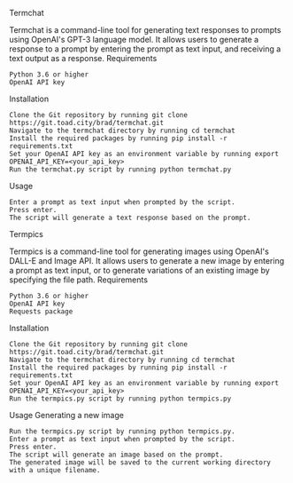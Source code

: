 Termchat

Termchat is a command-line tool for generating text responses to prompts using OpenAI's GPT-3 language model. It allows users to generate a response to a prompt by entering the prompt as text input, and receiving a text output as a response.
Requirements

    Python 3.6 or higher
    OpenAI API key

Installation

    Clone the Git repository by running git clone https://git.toad.city/brad/termchat.git
    Navigate to the termchat directory by running cd termchat
    Install the required packages by running pip install -r requirements.txt
    Set your OpenAI API key as an environment variable by running export OPENAI_API_KEY=<your_api_key>
    Run the termchat.py script by running python termchat.py

Usage

    Enter a prompt as text input when prompted by the script.
    Press enter.
    The script will generate a text response based on the prompt.

Termpics

Termpics is a command-line tool for generating images using OpenAI's DALL-E and Image API. It allows users to generate a new image by entering a prompt as text input, or to generate variations of an existing image by specifying the file path.
Requirements

    Python 3.6 or higher
    OpenAI API key
    Requests package

Installation

    Clone the Git repository by running git clone https://git.toad.city/brad/termchat.git
    Navigate to the termchat directory by running cd termchat
    Install the required packages by running pip install -r requirements.txt
    Set your OpenAI API key as an environment variable by running export OPENAI_API_KEY=<your_api_key>
    Run the termpics.py script by running python termpics.py

Usage
Generating a new image

    Run the termpics.py script by running python termpics.py.
    Enter a prompt as text input when prompted by the script.
    Press enter.
    The script will generate an image based on the prompt.
    The generated image will be saved to the current working directory with a unique filename.

